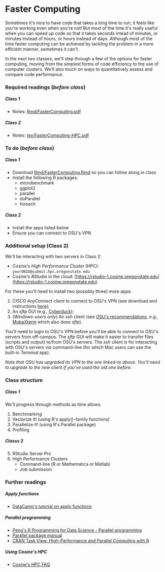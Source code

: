 # Faster Computing

Sometimes it's nice to have code that takes a long time to run; it feels like you're working even when you're not!  But most of the time it's really useful when you can speed up code so that it takes seconds intead of minutes, or minutes instead of hours, or hours instead of days.  Although most of the time faster computing can be achieved by tackling the problem in a more efficient manner, sometimes it can't.

In the next two classes, we'll step through a few of the options for faster computing, moving from the simplest forms of code efficiency to the use of computer clusters.  We'll also touch on ways to quantitatively assess and compare code performance.


### Required readings (_before class_)
##### Class 1
- Notes: [Rmd/FasterComputing.pdf](Rmd/FasterComputing.pdf)
##### Class 2
- Notes: [tex/FasterComputing-HPC.pdf](tex/FasterComputing-HPC.pdf)

### To do (_before class_)
##### Class 1
- Download [Rmd/FasterComputing.Rmd](Rmd/FasterComputing.Rmd) so you can follow along in class
- Install the following R packages:
	- microbenchmark
	- ggplot2
	- parallel
	- doParallel
	- foreach
##### Class 2
- Install the apps listed below
- Ensure you can connect to OSU's VPN


### Additional setup (Class 2)
We'll be interacting with two servers in Class 2:
- Cosine's _High Performance Cluster_ (HPC):   `yourONID@submit.hpc.oregonstate.edu`
- Cosine's _RStudio_ in the cloud: [https://rstudio-1.cosine.oregonstate.edu](https://rstudio-1.cosine.oregonstate.edu)

For these you'll need to install two (possibly three) more apps:
1. _CISCO AnyConnect client_ to connect to OSU's VPN (see download and instructions [here](https://oregonstate.teamdynamix.com/TDClient/1935/Portal/KB/ArticleDet?ID=76790));
2. An _sftp_ GUI (e.g., [Cyberduck](https://cyberduck.io));
3. (_Windows-users only_) An _ssh_ client (see [OSU's recommendations](https://cosine.oregonstate.edu/faqs/software-tools-and-fixes), e.g., [MobaXterm](https://mobaxterm.mobatek.net) which also does _sftp_).

You'll need to login to OSU's VPN before you'll be able to connect to OSU's servers from off-campus.  The _sftp_ GUI will make it easier to transfer files (scripts and output) to/from OSU's servers. The _ssh_ client is for interacting with OSU's servers via command-line (for which Mac users can use the built-in _Terminal_ app).

_Note that OSU has upgraded its VPN to the one linked-to above.  You'll need to upgrade to the new client if you've used the old one before._

### Class structure
##### Class 1
We'll progress through methods as time allows.
1) Benchmarking
2) Vectorize it! (using R's apply()-family functions)
3) Parallelize it! (using R's Parallel package)
4) Profiling
##### Classs 2
5) RStudio Server Pro
6) High Performance Clusters
	- Command-line (R or Mathematica or Matlab)
	- Job submission


### Further readings
##### Apply functions
- [DataCamp's tutorial on apply functions](https://www.datacamp.com/community/tutorials/r-tutorial-apply-family)

##### Parallel programming
- [Peng's R Programming for Data Science - Parallel programming](https://bookdown.org/rdpeng/rprogdatascience/parallel-computation.html)
- [Parallel package manual](https://stat.ethz.ch/R-manual/R-devel/library/parallel/doc/parallel.pdf)
- [CRAN Task View: High-Performance and Parallel Computing with R](https://cran.r-project.org/web/views/HighPerformanceComputing.html)

##### Using Cosine's HPC
- [Cosine's HPC FAQ](https://cosine.oregonstate.edu/faqs/unix-hpc-cluster)

